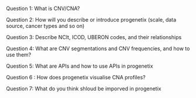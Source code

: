 Question 1: What is CNV/CNA?

Question 2: How will you describe or introduce progenetix (scale, data source, cancer types and so on)

Question 3: Describe NCIt, ICOD, UBERON codes, and their relationships

Question 4: What are CNV segmentations and CNV frequencies, and how to use them?

Question 5: What are APIs and how to use APIs in progenetix

Question 6 : How does progenetix visualise CNA profiles?

Question 7: What do you think shloud be imporved in progenetix
